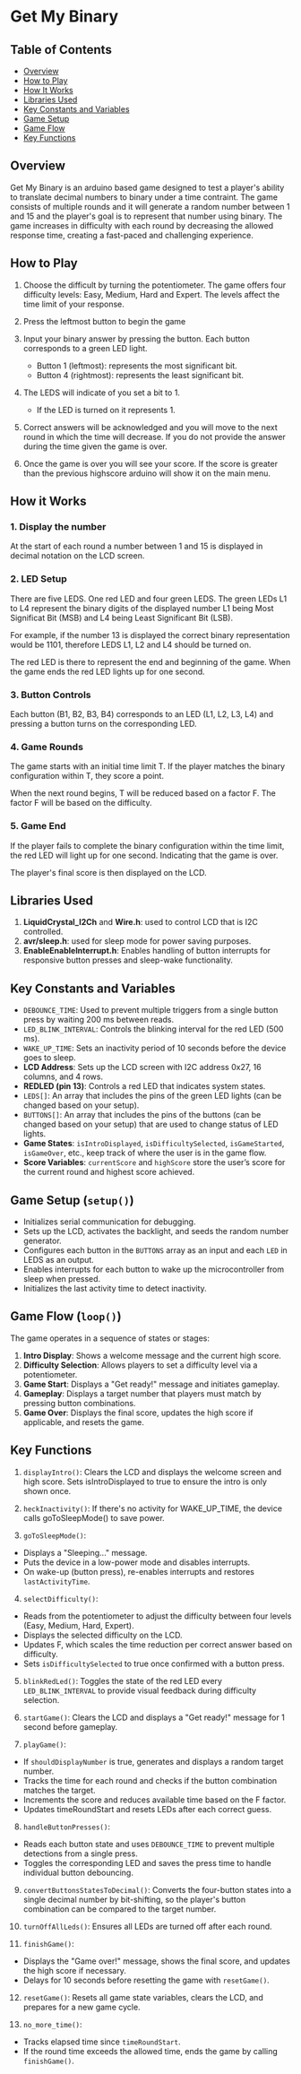 # Get My Binary 

## Table of Contents 
- [Overview](#overview)
- [How to Play](#how-to-play)
- [How It Works](#how-it-works)
- [Libraries Used](#libraries-used)
- [Key Constants and Variables](#key-constants-and-variables)
- [Game Setup](#game-setup-setup)
- [Game Flow](#game-flow-loop)
- [Key Functions](#key-functions)
## Overview 

Get My Binary is an arduino based game designed to test a player's ability to translate decimal numbers to binary under a time contraint. The game consists of multiple rounds and it will generate a random number between 1 and 15 and the player's goal is to represent that number using binary. The game increases in difficulty with each round by decreasing the allowed response time, creating a fast-paced and challenging experience.

## How to Play

1. Choose the difficult by turning the potentiometer. The game offers four difficulty levels: Easy, Medium, Hard and Expert. The levels affect the time limit of your response. 

2. Press the leftmost button to begin the game 

3. Input your binary answer by pressing the button. Each button corresponds to a green LED light. 
    - Button 1 (leftmost): represents the most significant bit. 
    - Button 4 (rightmost): represents the least significant bit.
4. The LEDS will indicate of you set a bit to 1. 
    - If the LED is turned on it represents 1. 
5. Correct answers will be acknowledged and you will move to the next round in which the time will decrease. If you do not provide the answer during the time given the game is over.

6. Once the game is over you will see your score. If the score is greater than the previous highscore arduino will show it on the main menu. 


## How it Works

### 1. Display the number
At the start of each round a number between 1 and 15 is displayed in decimal notation on the LCD screen.

### 2. LED Setup

There are five LEDS. One red LED and four green LEDS. The green LEDs L1 to L4 represent the binary digits of the displayed number L1 being Most Significat Bit (MSB) and L4 being Least Significant Bit (LSB).

For example, if the number 13 is displayed the correct binary representation would be 1101, therefore LEDS L1, L2 and L4 should be turned on. 

The red LED is there to represent the end and beginning of the game. When the game ends the red LED lights up for one second. 


### 3. Button Controls 

Each button (B1, B2, B3, B4) corresponds to an LED (L1, L2, L3, L4) and pressing a button turns on the corresponding LED. 

### 4. Game Rounds 

The game starts with an initial time limit T. If the player matches the binary configuration within T, they score a point. 

When the next round begins, T will be reduced based on a factor F. The factor F will be based on the difficulty. 


### 5. Game End

If the player fails to complete the binary configuration within the time limit, the red LED will light up for one second. Indicating that the game is over. 


The player's final score is then displayed on the LCD. 


## Libraries Used
1. **LiquidCrystal_I2Ch** and **Wire.h**: used to control LCD that is I2C controlled.
2. **avr/sleep.h**: used for sleep mode for power saving purposes.
3. **EnableEnableInterrupt.h**: Enables handling of button interrupts for responsive button presses and sleep-wake functionality.

## Key Constants and Variables

- `DEBOUNCE_TIME`: Used to prevent multiple triggers from a single button press by waiting 200 ms between reads.
- `LED_BLINK_INTERVAL`: Controls the blinking interval for the red LED (500 ms).
- `WAKE_UP_TIME`: Sets an inactivity period of 10 seconds before the device goes to sleep.
- **LCD Address**: Sets up the LCD screen with I2C address 0x27, 16 columns, and 4 rows.
- **REDLED (pin 13)**: Controls a red LED that indicates system states.
- `LEDS[]`: An array that includes the pins of the green LED lights (can be changed based on your setup).
- `BUTTONS[]`: An array that includes the pins of the buttons (can be changed based on your setup) that are used to change status of LED lights.
- **Game States**: `isIntroDisplayed`, `isDifficultySelected`, `isGameStarted`, `isGameOver`, etc., keep track of where the user is in the game flow.
- **Score Variables**: `currentScore` and `highScore` store the user’s score for the current round and highest score achieved.

## Game Setup (`setup()`)
- Initializes serial communication for debugging.
- Sets up the LCD, activates the backlight, and seeds the random number generator.
- Configures each button in the `BUTTONS` array as an input and each `LED` in LEDS as an output.
- Enables interrupts for each button to wake up the microcontroller from sleep when pressed.
- Initializes the last activity time to detect inactivity.

## Game Flow (`loop()`)

The game operates in a sequence of states or stages:

1. **Intro Display**: Shows a welcome message and the current high score.
2. **Difficulty Selection**: Allows players to set a difficulty level via a potentiometer.
3. **Game Start**: Displays a "Get ready!" message and initiates gameplay.
4. **Gameplay**: Displays a target number that players must match by pressing button combinations.
5. **Game Over**: Displays the final score, updates the high score if applicable, and resets the game.

## Key Functions

1. `displayIntro()`: Clears the LCD and displays the welcome screen and high score. Sets isIntroDisplayed to true to ensure the intro is only shown once.

2. `heckInactivity()`: If there's no activity for WAKE_UP_TIME, the device calls goToSleepMode() to save power.

3. `goToSleepMode()`:

- Displays a "Sleeping..." message.
- Puts the device in a low-power mode and disables interrupts.
- On wake-up (button press), re-enables interrupts and restores `lastActivityTime`.


4. `selectDifficulty()`:

- Reads from the potentiometer to adjust the difficulty between four levels (Easy, Medium, Hard, Expert).
- Displays the selected difficulty on the LCD.
- Updates F, which scales the time reduction per correct answer based on difficulty.
- Sets `isDifficultySelected` to true once confirmed with a button press.


5. `blinkRedLed()`: Toggles the state of the red LED every `LED_BLINK_INTERVAL` to provide visual feedback during difficulty selection.

6. `startGame()`: Clears the LCD and displays a "Get ready!" message for 1 second before gameplay.

7. `playGame()`:

- If `shouldDisplayNumber` is true, generates and displays a random target number.
- Tracks the time for each round and checks if the button combination matches the target.
- Increments the score and reduces available time based on the F factor.
- Updates timeRoundStart and resets LEDs after each correct guess.


8. `handleButtonPresses()`:

- Reads each button state and uses `DEBOUNCE_TIME` to prevent multiple detections from a single press.
- Toggles the corresponding LED and saves the press time to handle individual button debouncing.


9. `convertButtonsStatesToDecimal()`: Converts the four-button states into a single decimal number by bit-shifting, so the player's button combination can be compared to the target number.

8. `turnOffAllLeds()`: Ensures all LEDs are turned off after each round.

11. `finishGame()`:

- Displays the "Game over!" message, shows the final score, and updates the high score if necessary.
- Delays for 10 seconds before resetting the game with `resetGame()`.


12. `resetGame()`: Resets all game state variables, clears the LCD, and prepares for a new game cycle.


13. `no_more_time()`:
- Tracks elapsed time since `timeRoundStart`.
- If the round time exceeds the allowed time, ends the game by calling `finishGame()`.
